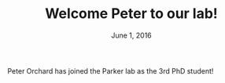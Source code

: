 ﻿---
publish: true
title: Welcome Peter to our lab!
summary: Peter has joined our lab as a PhD student!
layout: new
image:
url:
date: June 1, 2016
tag: accolades
---


Peter Orchard has joined the Parker lab as the 3rd PhD student!
